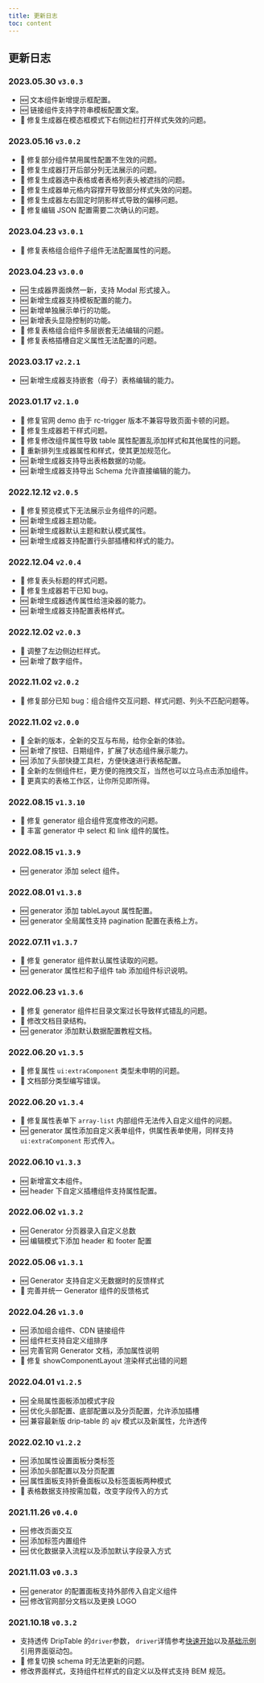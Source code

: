 ```yaml
---
title: 更新日志
toc: content
---
```


## 更新日志

### 2023.05.30 `v3.0.3`

- 🆕 文本组件新增提示框配置。
- 🆕 链接组件支持字符串模板配置文案。
- 🐞 修复生成器在模态框模式下右侧边栏打开样式失效的问题。

### 2023.05.16 `v3.0.2`

- 🐞 修复部分组件禁用属性配置不生效的问题。
- 🐞 修复生成器打开后部分列无法展示的问题。
- 🐞 修复生成器选中表格或者表格列表头被遮挡的问题。
- 🐞 修复生成器单元格内容撑开导致部分样式失效的问题。
- 🐞 修复生成器左右固定时阴影样式导致的偏移问题。
- 🐞 修复编辑 JSON 配置需要二次确认的问题。

### 2023.04.23 `v3.0.1`

- 🐞 修复表格组合组件子组件无法配置属性的问题。

### 2023.04.23 `v3.0.0`

- 🆕 生成器界面焕然一新，支持 Modal 形式接入。
- 🆕 新增生成器支持模板配置的能力。
- 🆕 新增单独展示单行的功能。
- 🆕 新增表头显隐控制的功能。
- 🐞 修复表格组合组件多层嵌套无法编辑的问题。
- 🐞 修复表格插槽自定义属性无法配置的问题。

### 2023.03.17 `v2.2.1`

- 🆕 新增生成器支持嵌套（母子）表格编辑的能力。

### 2023.01.17 `v2.1.0`

- 🐞 修复官网 demo 由于 rc-trigger 版本不兼容导致页面卡顿的问题。
- 🐞 修复生成器若干样式问题。
- 🐞 修复修改组件属性导致 table 属性配置乱添加样式和其他属性的问题。
- 💄 重新排列生成器属性和样式，使其更加规范化。
- 🆕 新增生成器支持导出表格数据的功能。
- 🆕 新增生成器支持导出 Schema 允许直接编辑的能力。

### 2022.12.12 `v2.0.5`

- 🐞 修复预览模式下无法展示业务组件的问题。
- 🆕 新增生成器主题功能。
- 🆕 新增生成器默认主题和默认模式属性。
- 🆕 新增生成器支持配置行头部插槽和样式的能力。

### 2022.12.04 `v2.0.4`

- 🐞 修复表头标题的样式问题。
- 🐞 修复生成器若干已知 bug。
- 🆕 新增生成器透传属性给渲染器的能力。
- 🆕 新增生成器支持配置表格样式。

### 2022.12.02 `v2.0.3`

- 🐞 调整了左边侧边栏样式。
- 🆕 新增了数字组件。

### 2022.11.02 `v2.0.2`

- 🐞 修复部分已知 bug：组合组件交互问题、样式问题、列头不匹配问题等。

### 2022.11.02 `v2.0.0`

- 💄 全新的版本，全新的交互与布局，给你全新的体验。
- 🆕 新增了按钮、日期组件，扩展了状态组件展示能力。
- 🆕 添加了头部快捷工具栏，方便快速进行表格配置。
- 💄 全新的左侧组件栏，更方便的拖拽交互，当然也可以立马点击添加组件。
- 💄 更真实的表格工作区，让你所见即所得。

### 2022.08.15 `v1.3.10`

- 🐞 修复 generator 组合组件宽度修改的问题。
- 💄 丰富 generator 中 select 和 link 组件的属性。

### 2022.08.15 `v1.3.9`

- 🆕 generator 添加 select 组件。

### 2022.08.01 `v1.3.8`

- 🆕 generator 添加 tableLayout 属性配置。
- 🆕 generator 全局属性支持 pagination 配置在表格上方。

### 2022.07.11 `v1.3.7`

- 🐞 修复 generator 组件默认属性读取的问题。
- 🆕 generator 属性栏和子组件 tab 添加组件标识说明。

### 2022.06.23 `v1.3.6`

- 🐞 修复 generator 组件栏目录文案过长导致样式错乱的问题。
- 💄 修改文档目录结构。
- 🆕 generator 添加默认数据配置教程文档。

### 2022.06.20 `v1.3.5`

- 🐞 修复属性 `ui:extraComponent` 类型未申明的问题。
- 🐞 文档部分类型编写错误。

### 2022.06.20 `v1.3.4`

- 🐞 修复属性表单下 `array-list` 内部组件无法传入自定义组件的问题。
- 🆕 generator 属性添加自定义表单组件，供属性表单使用，同样支持 `ui:extraComponent` 形式传入。

### 2022.06.10 `v1.3.3`

- 🆕 新增富文本组件。
- 🆕 header 下自定义插槽组件支持属性配置。

### 2022.06.02 `v1.3.2`

- 🆕 Generator 分页器录入自定义总数
- 🆕 编辑模式下添加 header 和 footer 配置

### 2022.05.06 `v1.3.1`

- 🆕 Generator 支持自定义无数据时的反馈样式
- 🐞 完善并统一 Generator 组件的反馈格式

### 2022.04.26 `v1.3.0`

- 🆕 添加组合组件、CDN 链接组件
- 🆕 组件栏支持自定义组排序
- 🆕 完善官网 Generator 文档，添加属性说明
- 🐞 修复 showComponentLayout 渲染样式出错的问题

### 2022.04.01 `v1.2.5`

- 🆕 全局属性面板添加模式字段
- 🆕 优化头部配置、底部配置以及分页配置，允许添加插槽
- 🆕 兼容最新版 drip-table 的 ajv 模式以及新属性，允许透传

### 2022.02.10 `v1.2.2`

- 🆕 添加属性设置面板分类标签
- 🆕 添加头部配置以及分页配置
- 🆕 属性面板支持折叠面板以及标签面板两种模式
- 💄 表格数据支持按需加载，改变字段传入的方式

### 2021.11.26 `v0.4.0`

- 🆕 修改页面交互
- 🆕 添加标签内置组件
- 🆕 优化数据录入流程以及添加默认字段录入方式

### 2021.11.03 `v0.3.3`

- 🆕 generator 的配置面板支持外部传入自定义组件
- 🆕 修改官网部分文档以及更换 LOGO

### 2021.10.18 `v0.3.2`

- 支持透传 DripTable 的`driver`参数， `driver`详情参考[快速开始](/drip-table/guide/fast-start#安装)以及[基础示例](/drip-table/guide/basic-demo)引用界面驱动包。
- 🐞 修复切换 schema 时无法更新的问题。
- 修改界面样式，支持组件栏样式的自定义以及样式支持 BEM 规范。
